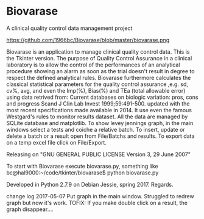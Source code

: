 # Biovarase
A clinical quality control data management project

https://github.com/1966bc/Biovarase/blob/master/biovarase.png

Biovarase is an application to manage clinical quality control data. 
This is the Tkinter version.
The purpose of Quality Control Assurance in a clinical laboratory is to allow the control of the performances of an analytical procedure showing an alarm as soon as the trial doesn't result in degree to respect the defined analytical rules. 
Biovarase furthermore calculates the classical statistical parameters for the quality control assurance ,e.g. sd, cv%, avg, and even the Imp(%), Bias(%) and TEa (total allowable error) using data retrived from: Current databases on biologic variation: pros, cons and progress Scand J Clin Lab Invest 1999;59:491-500. updated with the most recent specifications made available in 2014. 
It use even the famous Westgard's rules to monitor results dataset. 
All the data are managed by SQLite database and matplotlib. 
To show levey jennings graph, in the main windows select a tests and coiche a relative batch.
To insert, update or delete a batch or a result open from File/Batchs and results.
To export data on a temp excel file click on File/Export.

 
 Releasing on "GNU GENERAL PUBLIC LICENSE Version 3, 29 June 2007"

To start with Biovarase execute biovarase.py, something like
bc@hal9000:~/code/tkinter/biovarase$ python biovarase.py

Developed in Python 2.7.9 on Debian Jessie, spring 2017.
Regards.

change log
2017-05-07
Put graph in the main window.
Struggled to redrew graph but now it's work.
TOFIX:
If you make double click on a result, the graph disappear....



